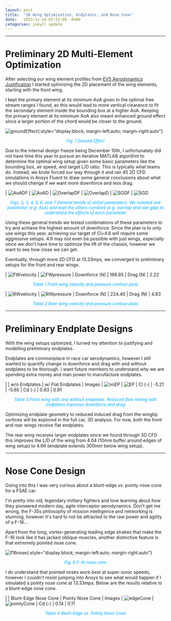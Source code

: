 ```yaml
---
layout: post
title:  "2D Wing Optimization, Endplates, and Nose Cone"
date:   2023-11-10 02:52:00 -0400
categories: jekyll update
---
```


---
# Preliminary 2D Multi-Element Optimization
After selecting our wing element profiles from [EV5 Aerodynamics Justification](https://pidduuu.github.io/jekyll/update/2023/10/23/EV5-Aerodynamics-Justification.html) I started optimizing the 2D placement of the wing elements, starting with the front wing.

I kept the primary element at its minimum AoA given in the optimal free stream ranges I found, as this would lead to more vertical clearance to fit the secondary element inside the bounding box at a higher AoA. Keeping the primary element at its minimum AoA also meant enhanced ground effect since a larger portion of the chord would be closer to the ground.

![groundEffect](/assets/images/groundEffect.jpg){:style="display:block; margin-left:auto; margin-right:auto"}
<p align = "center"><font size = "2" color="#00aaff"><i>Fig. 1 Ground Effect</i></font></p>

Due to the internal design freeze being December 10th, I unfortunately did not have time this year to pursue an iterative MATLAB algorithm to determine the optimal wing setup given some basic parameters like the bounding box, air speed, and target L/D ratio. This is typically what teams do. Instead, we brute forced our way through it and ran 45 2D CFD simulations in Ansys Fluent to draw some general conclusions about what we should change if we want more downforce and less drag.

| ![AoADF](/assets/images/AoADF.jpg) | ![AoAD](/assets/images/AoAD.jpg)
| ![OverlapDF](/assets/images/OverlapDF.jpg) | ![OverlapD](/assets/images/OverlapD.jpg)
| ![SGDF](/assets/images/SGDF.jpg) | ![SGD](/assets/images/SGD.jpg)

<p align = "center"><font size = "2" color="#00aaff"><i>Figs. 2, 3, 4, 5, 6, and 7 General trends of airfoil parameters. We isolated one parameter (e.g. AoA) and kept the others constant (e.g. overlap and slot gap) to understand the effects of each parameter</i></font></p>

Using these general trends we tested combinations of these parameters to try and achieve the highest amount of downforce. Since the plan is to only use wings this year, achieving our target of Cl=4.6 will require some aggressive setups. 4.6 may not even be possible with just wings, especially since we don't have time to optimize the lift of the chassis, however we want to see how close we can get.

Eventually, through more 2D CFD at 13.33mps, we converged to preliminary setups for the front and rear wings.

| ![FWvelocity](/assets/images/FWvelocity.jpg) | ![FWpressure](/assets/images/FWpressure.jpg)
| Downforce (N) | 186.85
| Drag (N) | 2.22

<p align = "center"><font size = "2" color="#00aaff"><i>Table 1 Front wing velocity and pressure contour plots</i></font></p>

| ![RWvelocity](/assets/images/RWvelocity.jpg) | ![RWpressure](/assets/images/RWpressure.jpg)
| Downforce (N) | 224.40
| Drag (N) | 4.83

<p align = "center"><font size = "2" color="#00aaff"><i>Table 2 Rear wing velocity and pressure contour plots</i></font></p>

---
# Preliminary Endplate Designs
With the wing setups optimized, I turned my attention to justifying and modelling preliminary endplates.

Endplates are commonplace in race car aerodynamics, however I still wanted to quantify change in downforce and drag with and without endplates to be thorough. I want future members to understand why we are spending extra money and man power to manufacture endplates.

|  | w/o Endplates | w/ Flat Endplates
| Images | ![noEP](/assets/images/noEP.jpg) | ![EP](/assets/images/EP.jpg)
| Cl (-) | -5.21 | -5.65
| Cd (-) | 0.93 | 0.91

<p align = "center"><font size = "2" color="#00aaff"><i>Table 3 Front wing with and without endplates. Reduced flow mixing with endplates improves downforce and drag</i></font></p>

Optimizing endplate geometry to reduced induced drag from the wingtip vortices will be explored in the full car, 3D analysis. For now, both the front and rear wings receive flat endplates.

The rear wing receives larger endplates since we found through 3D CFD this improves the L/D of the wing from 4.04 (10mm buffer around edges of wing setup) to 4.66 (endplate extends 300mm below wing setup).

---
# Nose Cone Design
Going into this I was very curious about a blunt-edge vs. pointy nose cone for a FSAE car.

I'm pretty into old, legendary military fighters and love learning about how they pioneered modern day, agile interceptor aerodynamics. Don't get me wrong, the F-35s philosophy of mission intelligence and networking is stunning, however it's hard to not be attracted to the raw power and agility of a F-16...

Apart from the long, vortex-generating leading edge strakes that make the F-16 look like it has jacked oblique muscles, another distinctive feature is that extremely pointed nose cone.

![f16nose](/assets/images/f16nose.jpg){:style="display:block; margin-left:auto; margin-right:auto"}
<p align = "center"><font size = "2" color="#00aaff"><i>Fig. 8 F-16 nose cone</i></font></p>

I do understand that pointed noses work best at super-sonic speeds, however I couldn't resist jumping into Ansys to see what would happen if I simulated a pointy nose cone at 13.33mps. Below are the results relative to a blunt-edge nose cone.

|  | Blunt-Edge Nose Cone | Pointy Nose Cone
| Images | ![edgeCone](/assets/images/edgeCone.jpg) | ![pointyCone](/assets/images/pointyCone.jpg)
| Cd (-) | 0.14 | 0.11

<p align = "center"><font size = "2" color="#00aaff"><i>Table 4 Blunt-Edge vs. Pointy Nose Cone</i></font></p>